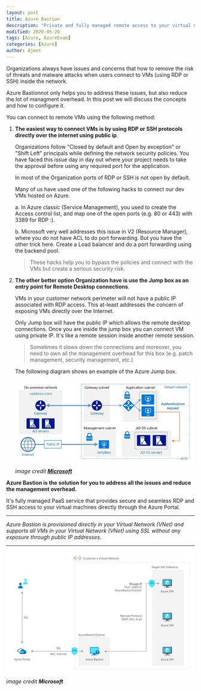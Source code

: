 ```yaml
---
layout: post
title: Azure Bastion
description: "Private and fully managed remote access to your virtual machines"
modified: 2020-05-20
tags: [Azure, AzureExam]
categories: [Azure]
author: Ajeet
---
```


Organizations always have issues and concerns that how to remove the risk of threats and malware attacks when users connect to VMs (using RDP or SSH) inside the network.

Azure Bastionnot only helps you to address these issues, but also reduce the lot of managment overhead. In this post we will discuss the concepts and how to configure it.

<!--more-->

You can connect to remote VMs using the following method:

1. **The easiest way to connect VMs is by using RDP or SSH protocols directly over the internet using public ip**.
   
   Organizations follow "Closed by default and Open by exception" or "Shift Left" principals while defining the network security policies. You have faced this issue day in day out where your project needs to take the approval before using any required port for the application. 
  
   In most of the Organization ports of RDP or SSH is not open by default. 

   Many of us have used one of the following hacks to connect our dev VMs hosted on Azure. 

   a. In Azure classic (Service Management), you used to create the Access control list, and map one of the open ports (e.g. 80 or 443) with 3389 for RDP :).

   b. Microsoft very well addresses this issue in V2 (Resource Manager), where you do not have ACL to do port forwarding. But you have the other trick here. Create a Load balancer and do a port forwarding using the backend pool. 

    >These hacks help you to bypass the policies and connect with the VMs but create a serious security risk.

2. **The other better option Organization have is use the Jump box as an entry point for Remote Desktop connections**.

    VMs in your customer network perimeter will not have a public IP associated with RDP access. This at-least addresses the concern of exposing VMs directly over the Internet. 

    Only Jump box will have the public IP which allows the remote desktop connections. Once you are inside the jump box you can connect VM using private IP. It's like a remote session inside another remote session.

    >Sometimes it slows down the connections and moreover, you need to own all the management overhead for this box (e.g. patch management, security management, etc.)

    The following diagram shows an example of the Azure Jump box.


    ![](/images/posts/azure/jumpbox.jpg)

    *image credit [**Microsoft**](https://docs.microsoft.com/en-us/azure/architecture/reference-architectures/identity/adds-extend-domain)*

**Azure Bastion is the solution for you to address all the issues and reduce the management overhead.**

It's fully managed PaaS service that provides secure and seamless RDP and SSH access to your virtual machines directly through the Azure Portal. 

---
*Azure Bastion is provisioned directly in your Virtual Network (VNet) and supports all VMs in your Virtual Network (VNet) using SSL without any exposure through public IP addresses*.

---


![](/images/posts/azure/azurebastion.jpg)

*image credit **Microsoft***